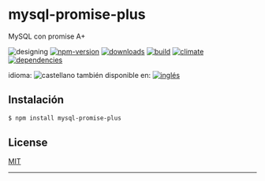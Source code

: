 # mysql-promise-plus

<!--lang:es-->
MySQL con promise A+

<!--lang:en--]
MySQL with promise A+

[!--lang:*-->

<!-- cucardas -->
![designing](https://img.shields.io/badge/stability-designing-red.svg)
[![npm-version](https://img.shields.io/npm/v/mysql-promise-plus.svg)](https://npmjs.org/package/mysql-promise-plus)
[![downloads](https://img.shields.io/npm/dm/mysql-promise-plus.svg)](https://npmjs.org/package/mysql-promise-plus)
[![build](https://img.shields.io/travis/codenautas/mysql-promise-plus/master.svg)](https://travis-ci.org/codenautas/mysql-promise-plus)
[![climate](https://img.shields.io/codeclimate/github/codenautas/mysql-promise-plus.svg)](https://codeclimate.com/github/codenautas/mysql-promise-plus)
[![dependencies](https://img.shields.io/david/codenautas/mysql-promise-plus.svg)](https://david-dm.org/codenautas/mysql-promise-plus)

<!--multilang v0 es:LEEME.md en:README.md -->

<!--multilang buttons-->

idioma: ![castellano](https://raw.githubusercontent.com/codenautas/multilang/master/img/lang-es.png)
también disponible en:
[![inglés](https://raw.githubusercontent.com/codenautas/multilang/master/img/lang-en.png)](README.md)

<!--lang:es-->

## Instalación

<!--lang:en--]

## Install

[!--lang:*-->

```sh
$ npm install mysql-promise-plus
```

<!--lang:*-->

## License

[MIT](LICENSE)

----------------



